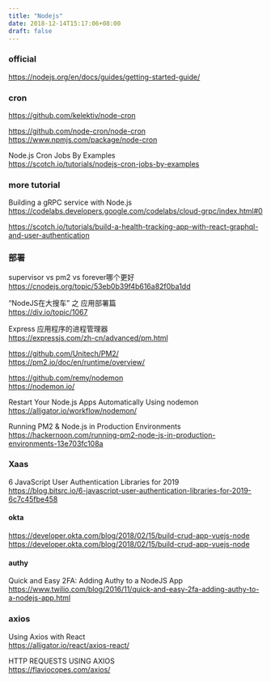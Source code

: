 ```yaml
---
title: "Nodejs"
date: 2018-12-14T15:17:06+08:00
draft: false
---
```


### official

https://nodejs.org/en/docs/guides/getting-started-guide/


### cron

https://github.com/kelektiv/node-cron  

https://github.com/node-cron/node-cron  
https://www.npmjs.com/package/node-cron

Node.js Cron Jobs By Examples  
https://scotch.io/tutorials/nodejs-cron-jobs-by-examples


### more tutorial

Building a gRPC service with Node.js  
https://codelabs.developers.google.com/codelabs/cloud-grpc/index.html#0

https://scotch.io/tutorials/build-a-health-tracking-app-with-react-graphql-and-user-authentication


### 部署

supervisor vs pm2 vs forever哪个更好  
https://cnodejs.org/topic/53eb0b39f4b616a82f0ba1dd

“NodeJS在大搜车” 之 应用部署篇  
https://div.io/topic/1067

Express 应用程序的进程管理器  
https://expressjs.com/zh-cn/advanced/pm.html

https://github.com/Unitech/PM2/  
https://pm2.io/doc/en/runtime/overview/

https://github.com/remy/nodemon  
https://nodemon.io/

Restart Your Node.js Apps Automatically Using nodemon  
https://alligator.io/workflow/nodemon/

Running PM2 & Node.js in Production Environments  
https://hackernoon.com/running-pm2-node-js-in-production-environments-13e703fc108a


### Xaas


6 JavaScript User Authentication Libraries for 2019  
https://blog.bitsrc.io/6-javascript-user-authentication-libraries-for-2019-6c7c45fbe458

#### okta  
https://developer.okta.com/blog/2018/02/15/build-crud-app-vuejs-node  
https://developer.okta.com/blog/2018/02/15/build-crud-app-vuejs-node

#### authy  
Quick and Easy 2FA: Adding Authy to a NodeJS App  
https://www.twilio.com/blog/2016/11/quick-and-easy-2fa-adding-authy-to-a-nodejs-app.html


### axios

Using Axios with React  
https://alligator.io/react/axios-react/

HTTP REQUESTS USING AXIOS  
https://flaviocopes.com/axios/